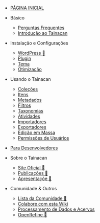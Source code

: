* [PÁGINA INICIAL](/pt-br/README.md)
 
* Básico
    * [Perguntas Frequentes](/pt-br/faq.md)
    * [Introdução ao Tainacan](/pt-br/introduction.md)
* Instalação e Configurações
    * [WordPress :link:](http://codex.wordpress.org/ ':ignore')
    * [Plugin](/pt-br/plugin.md)
    * [Tema](/pt-br/theme.md)
    * [Otimização](/pt-br/optimization.md)
* Usando o Tainacan
    * [Coleções](/pt-br/collections.md)
    * [Itens](/pt-br/items.md)
    * [Metadados](/pt-br/metadata.md)
    * [Filtros](/pt-br/filters.md)
    * [Taxonomias](/pt-br/taxonomies.md)
    * [Atividades](/pt-br/activities.md)
    * [Importadores](/pt-br/importers.md)
    * [Exportadores](/pt-br/exporters.md)
    * [Edição em Massa](/pt-br/bulk-edition)
    * [Permissões de Usuários](/pt-br/user-permission.md)
* [Para Desenvolvedores](/pt-br/dev/)
* Sobre o Tainacan
    * [Site Oficial :link:](https://tainacan.org/ ':ignore')
    * [Publicações :link:](http://pesquisa.medialab.ufg.br/artigos/ ':ignore')
    * [Apresentaçõe :link:](https://wiki.tainacan.org/index.php?title=Apresenta%C3%A7%C3%B5es ':ignore')
* Comunidade & Outros
    * [Lista da Comunidade :link:](https://lists.riseup.net/www/subscribe/tainacan ':ignore')
    * [Colabore com esta Wiki](/pt-br/improve-this-wiki.md)
    * [Processamento de Dados e Acervos](/pt-br/data-processing.md)
    * [OpenRefine :link:](http://openrefine.org/ ':ignore')
 